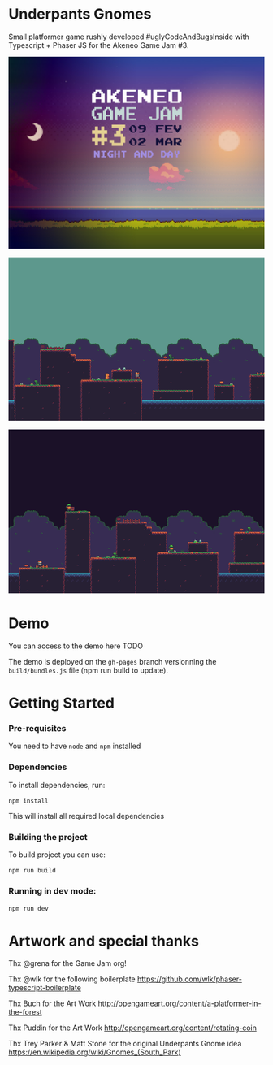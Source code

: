 # Underpants Gnomes

Small platformer game rushly developed #uglyCodeAndBugsInside with Typescript + Phaser JS for the Akeneo Game Jam #3.

![Image of GameJam](doc/game-jam-3.jpg)

![Image of GameJam](doc/gnome-day.png)

![Image of GameJam](doc/gnome-night.png)

# Demo

You can access to the demo here TODO

The demo is deployed on the `gh-pages` branch versionning the `build/bundles.js` file (npm run build to update).

# Getting Started

### Pre-requisites

You need to have `node` and `npm` installed

### Dependencies

To install dependencies, run:
```
npm install
```

This will install all required local dependencies

### Building the project

To build project you can use:

```
npm run build
```

### Running in dev mode:

```
npm run dev
```

# Artwork and special thanks

Thx @grena for the Game Jam org!

Thx @wlk for the following boilerplate https://github.com/wlk/phaser-typescript-boilerplate

Thx Buch for the Art Work http://opengameart.org/content/a-platformer-in-the-forest

Thx Puddin for the Art Work http://opengameart.org/content/rotating-coin

Thx Trey Parker & Matt Stone for the original Underpants Gnome idea https://en.wikipedia.org/wiki/Gnomes_(South_Park)
